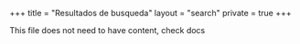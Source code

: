 +++
title = "Resultados de busqueda"
layout = "search"
private = true
+++

This file does not need to have content, check docs
